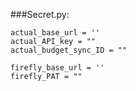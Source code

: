 ###Secret.py:
```
actual_base_url = ''
actual_API_key = ""
actual_budget_sync_ID = ""

firefly_base_url = ''
firefly_PAT = ""
```
